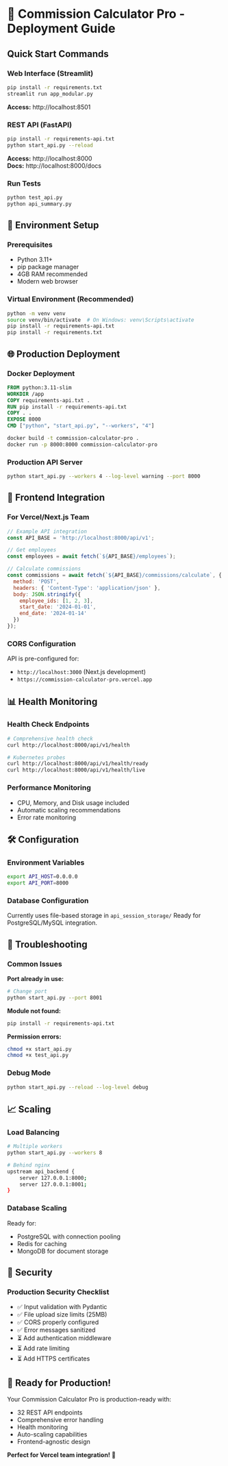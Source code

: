 # 🚀 Commission Calculator Pro - Deployment Guide

## Quick Start Commands

### Web Interface (Streamlit)
```bash
pip install -r requirements.txt
streamlit run app_modular.py
```
**Access:** http://localhost:8501

### REST API (FastAPI)
```bash
pip install -r requirements-api.txt
python start_api.py --reload
```
**Access:** http://localhost:8000  
**Docs:** http://localhost:8000/docs

### Run Tests
```bash
python test_api.py
python api_summary.py
```

## 🔧 Environment Setup

### Prerequisites
- Python 3.11+
- pip package manager
- 4GB RAM recommended
- Modern web browser

### Virtual Environment (Recommended)
```bash
python -m venv venv
source venv/bin/activate  # On Windows: venv\Scripts\activate
pip install -r requirements-api.txt
pip install -r requirements.txt
```

## 🌐 Production Deployment

### Docker Deployment
```dockerfile
FROM python:3.11-slim
WORKDIR /app
COPY requirements-api.txt .
RUN pip install -r requirements-api.txt
COPY . .
EXPOSE 8000
CMD ["python", "start_api.py", "--workers", "4"]
```

```bash
docker build -t commission-calculator-pro .
docker run -p 8000:8000 commission-calculator-pro
```

### Production API Server
```bash
python start_api.py --workers 4 --log-level warning --port 8000
```

## 🔗 Frontend Integration

### For Vercel/Next.js Team
```javascript
// Example API integration
const API_BASE = 'http://localhost:8000/api/v1';

// Get employees
const employees = await fetch(`${API_BASE}/employees`);

// Calculate commissions
const commissions = await fetch(`${API_BASE}/commissions/calculate`, {
  method: 'POST',
  headers: { 'Content-Type': 'application/json' },
  body: JSON.stringify({
    employee_ids: [1, 2, 3],
    start_date: '2024-01-01',
    end_date: '2024-01-14'
  })
});
```

### CORS Configuration
API is pre-configured for:
- `http://localhost:3000` (Next.js development)
- `https://commission-calculator-pro.vercel.app`

## 📊 Health Monitoring

### Health Check Endpoints
```bash
# Comprehensive health check
curl http://localhost:8000/api/v1/health

# Kubernetes probes
curl http://localhost:8000/api/v1/health/ready
curl http://localhost:8000/api/v1/health/live
```

### Performance Monitoring
- CPU, Memory, and Disk usage included
- Automatic scaling recommendations
- Error rate monitoring

## 🛠️ Configuration

### Environment Variables
```bash
export API_HOST=0.0.0.0
export API_PORT=8000
```

### Database Configuration
Currently uses file-based storage in `api_session_storage/`
Ready for PostgreSQL/MySQL integration.

## 🔧 Troubleshooting

### Common Issues

**Port already in use:**
```bash
# Change port
python start_api.py --port 8001
```

**Module not found:**
```bash
pip install -r requirements-api.txt
```

**Permission errors:**
```bash
chmod +x start_api.py
chmod +x test_api.py
```

### Debug Mode
```bash
python start_api.py --reload --log-level debug
```

## 📈 Scaling

### Load Balancing
```bash
# Multiple workers
python start_api.py --workers 8

# Behind nginx
upstream api_backend {
    server 127.0.0.1:8000;
    server 127.0.0.1:8001;
}
```

### Database Scaling
Ready for:
- PostgreSQL with connection pooling
- Redis for caching
- MongoDB for document storage

## 🔐 Security

### Production Security Checklist
- ✅ Input validation with Pydantic
- ✅ File upload size limits (25MB)
- ✅ CORS properly configured
- ✅ Error messages sanitized
- ⏳ Add authentication middleware
- ⏳ Add rate limiting
- ⏳ Add HTTPS certificates

## 🚀 Ready for Production!

Your Commission Calculator Pro is production-ready with:
- 32 REST API endpoints
- Comprehensive error handling
- Health monitoring
- Auto-scaling capabilities
- Frontend-agnostic design

**Perfect for Vercel team integration!** 🎉